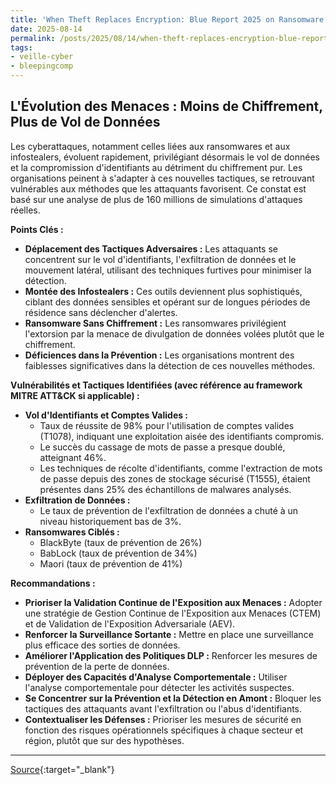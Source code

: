 ```yaml
---
title: 'When Theft Replaces Encryption: Blue Report 2025 on Ransomware & Infostealers'
date: 2025-08-14
permalink: /posts/2025/08/14/when-theft-replaces-encryption-blue-report-2025-on-ransomware-infostealers/
tags:
- veille-cyber
- bleepingcomp
---
```

## L'Évolution des Menaces : Moins de Chiffrement, Plus de Vol de Données

Les cyberattaques, notamment celles liées aux ransomwares et aux infostealers, évoluent rapidement, privilégiant désormais le vol de données et la compromission d'identifiants au détriment du chiffrement pur. Les organisations peinent à s'adapter à ces nouvelles tactiques, se retrouvant vulnérables aux méthodes que les attaquants favorisent. Ce constat est basé sur une analyse de plus de 160 millions de simulations d'attaques réelles.

**Points Clés :**

*   **Déplacement des Tactiques Adversaires :** Les attaquants se concentrent sur le vol d'identifiants, l'exfiltration de données et le mouvement latéral, utilisant des techniques furtives pour minimiser la détection.
*   **Montée des Infostealers :** Ces outils deviennent plus sophistiqués, ciblant des données sensibles et opérant sur de longues périodes de résidence sans déclencher d'alertes.
*   **Ransomware Sans Chiffrement :** Les ransomwares privilégient l'extorsion par la menace de divulgation de données volées plutôt que le chiffrement.
*   **Déficiences dans la Prévention :** Les organisations montrent des faiblesses significatives dans la détection de ces nouvelles méthodes.

**Vulnérabilités et Tactiques Identifiées (avec référence au framework MITRE ATT&CK si applicable) :**

*   **Vol d'Identifiants et Comptes Valides :**
    *   Taux de réussite de 98% pour l'utilisation de comptes valides (T1078), indiquant une exploitation aisée des identifiants compromis.
    *   Le succès du cassage de mots de passe a presque doublé, atteignant 46%.
    *   Les techniques de récolte d'identifiants, comme l'extraction de mots de passe depuis des zones de stockage sécurisé (T1555), étaient présentes dans 25% des échantillons de malwares analysés.
*   **Exfiltration de Données :**
    *   Le taux de prévention de l'exfiltration de données a chuté à un niveau historiquement bas de 3%.
*   **Ransomwares Ciblés :**
    *   BlackByte (taux de prévention de 26%)
    *   BabLock (taux de prévention de 34%)
    *   Maori (taux de prévention de 41%)

**Recommandations :**

*   **Prioriser la Validation Continue de l'Exposition aux Menaces :** Adopter une stratégie de Gestion Continue de l'Exposition aux Menaces (CTEM) et de Validation de l'Exposition Adversariale (AEV).
*   **Renforcer la Surveillance Sortante :** Mettre en place une surveillance plus efficace des sorties de données.
*   **Améliorer l'Application des Politiques DLP :** Renforcer les mesures de prévention de la perte de données.
*   **Déployer des Capacités d'Analyse Comportementale :** Utiliser l'analyse comportementale pour détecter les activités suspectes.
*   **Se Concentrer sur la Prévention et la Détection en Amont :** Bloquer les tactiques des attaquants avant l'exfiltration ou l'abus d'identifiants.
*   **Contextualiser les Défenses :** Prioriser les mesures de sécurité en fonction des risques opérationnels spécifiques à chaque secteur et région, plutôt que sur des hypothèses.

---
[Source](https://www.bleepingcomputer.com/news/security/when-theft-replaces-encryption-blue-report-2025-on-ransomware-and-infostealers/){:target="_blank"}

